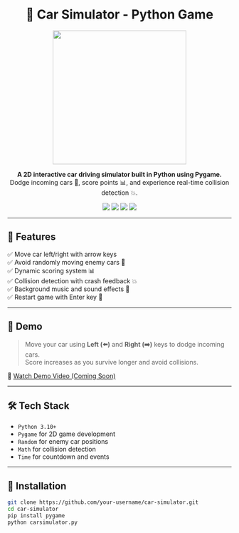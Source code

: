 <h1 align="center">🚗 Car Simulator - Python Game</h1>

<p align="center">
  <img src="https://media.giphy.com/media/3o7TKxT3k9tq2q3Y7i/giphy.gif" width="300"/>
</p>

<p align="center">
  <b>A 2D interactive car driving simulator built in Python using Pygame.</b><br>
  Dodge incoming cars 🛑, score points 📊, and experience real-time collision detection 💥.
</p>

<p align="center">
  <img src="https://img.shields.io/badge/Python-3.10-blue?style=flat-square&logo=python"/>
  <img src="https://img.shields.io/badge/Game-Pygame-red?style=flat-square"/>
  <img src="https://img.shields.io/badge/Platform-Windows-orange?style=flat-square"/>
  <img src="https://img.shields.io/badge/Status-Working-brightgreen?style=flat-square"/>
</p>

---

## 🧠 Features

✅ Move car left/right with arrow keys  
✅ Avoid randomly moving enemy cars 🚗  
✅ Dynamic scoring system 📊  
✅ Collision detection with crash feedback 💥  
✅ Background music and sound effects 🎵  
✅ Restart game with Enter key 🔁  

---

## 🚀 Demo

> Move your car using **Left (⬅️)** and **Right (➡️)** keys to dodge incoming cars.  
> Score increases as you survive longer and avoid collisions.

🎥 [Watch Demo Video (Coming Soon)](https://github.com/your-username/car-simulator#)

---

## 🛠 Tech Stack

- `Python 3.10+`  
- `Pygame` for 2D game development  
- `Random` for enemy car positions  
- `Math` for collision detection  
- `Time` for countdown and events  

---

## 🧩 Installation

```bash
git clone https://github.com/your-username/car-simulator.git
cd car-simulator
pip install pygame
python carsimulator.py
